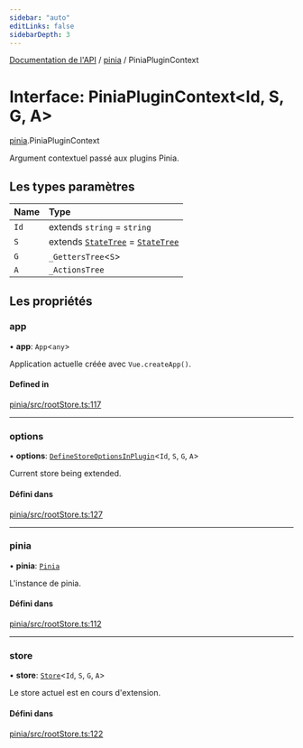 ```yaml
---
sidebar: "auto"
editLinks: false
sidebarDepth: 3
---
```


[Documentation de l'API](../index.md) / [pinia](../modules/pinia.md) / PiniaPluginContext

# Interface: PiniaPluginContext<Id, S, G, A\>

[pinia](../modules/pinia.md).PiniaPluginContext

Argument contextuel passé aux plugins Pinia.

## Les types paramètres

| Name | Type |
| :------ | :------ |
| `Id` | extends `string` = `string` |
| `S` | extends [`StateTree`](../modules/pinia.md#statetree) = [`StateTree`](../modules/pinia.md#statetree) |
| `G` | `_GettersTree`<`S`\> |
| `A` | `_ActionsTree` |

## Les propriétés

### app

• **app**: `App`<`any`\>

Application actuelle créée avec `Vue.createApp()`.

#### Defined in

[pinia/src/rootStore.ts:117](https://github.com/posva/pinia/blob/46c50b2/packages/pinia/src/rootStore.ts#L117)

___

### options

• **options**: [`DefineStoreOptionsInPlugin`](pinia.DefineStoreOptionsInPlugin.md)<`Id`, `S`, `G`, `A`\>

Current store being extended.

#### Défini dans

[pinia/src/rootStore.ts:127](https://github.com/posva/pinia/blob/46c50b2/packages/pinia/src/rootStore.ts#L127)

___

### pinia

• **pinia**: [`Pinia`](pinia.Pinia.md)

L'instance de pinia.


#### Défini dans

[pinia/src/rootStore.ts:112](https://github.com/posva/pinia/blob/46c50b2/packages/pinia/src/rootStore.ts#L112)

___

### store

• **store**: [`Store`](../modules/pinia.md#store)<`Id`, `S`, `G`, `A`\>

Le store actuel est en cours d'extension.

#### Défini dans

[pinia/src/rootStore.ts:122](https://github.com/posva/pinia/blob/46c50b2/packages/pinia/src/rootStore.ts#L122)
